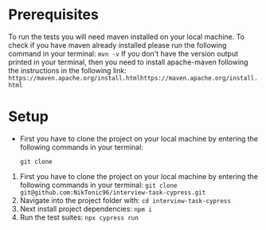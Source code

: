 <h1>Prerequisites</h1>

To run the tests you will need maven installed on your
local machine. 
To check if you have maven already installed please run
the following command in your terminal: `mvn -v`
If you don't have the version output printed in your 
terminal, then you need to install apache-maven following
the instructions in the following link:
`https://maven.apache.org/install.htmlhttps://maven.apache.org/install.html`

<h1>Setup</h1>

<ul>
<li>
First you have to clone the project on your local machine by entering
the following commands in your terminal:

`git clone`
</li>
</ul>

1. First you have to clone the project on your local machine by entering
the following commands in your terminal: 
`git clone git@github.com:NikTonic96/interview-task-cypress.git`
2. Navigate into the project folder with: `cd interview-task-cypress`
3. Next install project dependencies: `npm i`
4. Run the test suites: `npx cypress run`